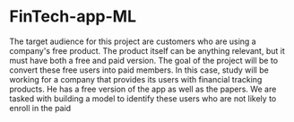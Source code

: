 # FinTech-app-ML
The target audience for this project are customers who are using a company's free product.
The product itself can be anything relevant, but it must have both a free and paid version.
The goal of the project will be to convert these free users into paid members.
In this case, study will be working for a company that provides its users with financial tracking products.
He has a free version of the app as well as the papers.
We are tasked with building a model to identify these users who are not likely to enroll in the paid
